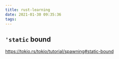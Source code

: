 ```yaml
---
title: rust-learning
date: 2021-01-30 09:35:36
tags:
---
```


## `'static` bound
https://tokio.rs/tokio/tutorial/spawning#static-bound